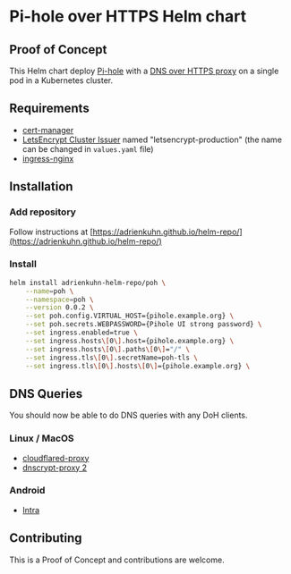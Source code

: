 # Pi-hole over HTTPS Helm chart

## Proof of Concept

This Helm chart deploy [Pi-hole](https://pi-hole.net/) with a [DNS over HTTPS proxy](https://github.com/facebookexperimental/doh-proxy) on a single pod in a Kubernetes cluster.

## Requirements
- [cert-manager](https://github.com/jetstack/cert-manager)
- [LetsEncrypt Cluster Issuer](https://cert-manager.readthedocs.io/en/latest/getting-started/3-configuring-first-issuer.html) named "letsencrypt-production" (the name can be changed in `values.yaml` file)
- [ingress-nginx](https://github.com/kubernetes/ingress-nginx)

## Installation

### Add repository

Follow instructions at [https://adrienkuhn.github.io/helm-repo/](https://adrienkuhn.github.io/helm-repo/)

### Install

```bash
helm install adrienkuhn-helm-repo/poh \
    --name=poh \
    --namespace=poh \
    --version 0.0.2 \
    --set poh.config.VIRTUAL_HOST={pihole.example.org} \
    --set poh.secrets.WEBPASSWORD={Pihole UI strong password} \
    --set ingress.enabled=true \
    --set ingress.hosts\[0\].host={pihole.example.org} \
    --set ingress.hosts\[0\].paths\[0\]="/" \
    --set ingress.tls\[0\].secretName=poh-tls \
    --set ingress.tls\[0\].hosts\[0\]={pihole.example.org} \
```

## DNS Queries

You should now be able to do DNS queries with any DoH clients.

### Linux / MacOS
- [cloudflared-proxy](https://developers.cloudflare.com/1.1.1.1/dns-over-https/cloudflared-proxy/)
- [dnscrypt-proxy 2](https://github.com/jedisct1/dnscrypt-proxy)

### Android
- [Intra](https://play.google.com/store/apps/details?id=app.intra)

## Contributing

This is a Proof of Concept and contributions are welcome.
